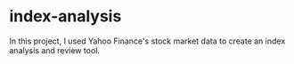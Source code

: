 # index-analysis

In this project, I used Yahoo Finance's stock market data to create an index analysis and review tool.
